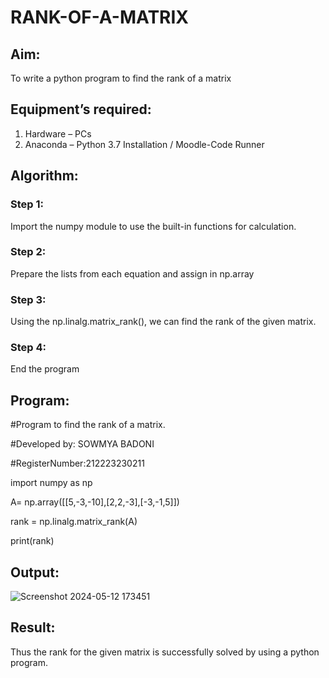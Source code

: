 # RANK-OF-A-MATRIX
## Aim:
To write a python program to find the rank of a matrix
## Equipment’s required:
1. 	Hardware – PCs
2. 	Anaconda – Python 3.7 Installation / Moodle-Code Runner
## Algorithm:
### Step 1: 

Import the numpy module to use the built-in functions for calculation.

### Step 2: 

Prepare the lists from each equation and assign in np.array

### Step 3:

Using the np.linalg.matrix_rank(), we can find the rank of the given matrix.

### Step 4: 

End the program
## Program:
#Program to find the rank of a matrix.

#Developed by: SOWMYA BADONI

#RegisterNumber:212223230211

import numpy as np

A= np.array([[5,-3,-10],[2,2,-3],[-3,-1,5]])

rank = np.linalg.matrix_rank(A)

print(rank)

## Output:
![Screenshot 2024-05-12 173451](https://github.com/sowmya-badoni/RANK-OF-A-MATRIX/assets/152136324/370a85c1-3f7d-442d-8e0b-b911f1e33f26)

## Result:
Thus the rank for the given matrix is successfully solved by  using a python program.


